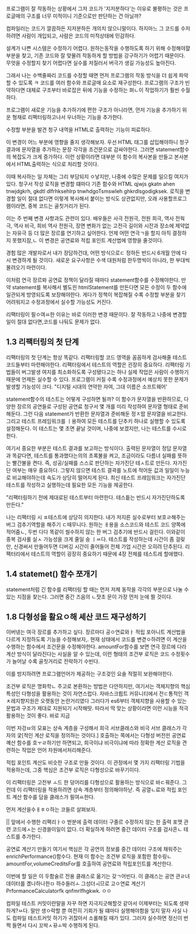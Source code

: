 프로그램이 잘 작동하는 상황에서 그저 코드가 '지저분하다'는 이유로
불평하는 것은 프로글매의 구조를 너무 미적이니 기준으로만 판단하는 건 아닐까?

컴파일러는 코드가 깔끔하든 지저분하든 개의치 않으니말이다.
하지마느 그 코드를 수저하려면 사람이 개입되고, 사람은 코드의 미적상태에 민감하다.

설계가 나쁜 시스템은 수정하기 어렵다.
원하는동작을 수행하도록 하기 위해 수정해야햘 부분을 찾고, 기존 코드와 잘 맞물려 작동하게 할 방법을 강구하기가 어렵기 때문이다.
무엇을 수정할지 찾기 어렵다면 실수를 저질러서 버극가 생길 가능성도 높아진다.

그래서 나는 수백줄짜리 코드를 수정할 때면 먼저 프로그램의 작동 방식을 더 쉽게 파악할 수 있도록 ㅋ
코드를 여러 함수와 프로글매 요소로 재구성한다.
프로그램의 구조가 빈약하다면 대체로 구조부터 바로잡은 뒤에 
기능을 수정하는 펴ㄴ이 작업하기가 훨씬 수월하다.

프로그램이 새로운 기능을 추가하기에 편한 구조가 아니라면, 먼저 기능을 추가하기 위운 형채로 리팩터링하고나서 우너하는 기능을 추가한다.

수정할 부분을 발견
청구 내역을 HTML로 출력하는 기능이 피료하다.

이 변경이 어느 부분에 영향을 줄지 생각해보자.
우선 HTML 태그를 삽입해야하니
청구 결과에 문자열을 추가하는 문장 각각을 조건문으로 감싸야한다.
그러면 statement함수의 복잡도가 크게 증가하다.
이런 상황이라면
대부분 이 함수의 복사본을 만들고 본사본에서 HTML출력하는 식으로 처리할 것이다.

이때 복사하는 일 자체는 그리 부담되지 ㅇ낳지만, 나중에 수많은 문제를 일으킬 여지가 있다.
청구서 작성 로직을 변경할 떄마다 기존 함수와 HTML qjwjs gkatn ahen tnwjdgkrh, gkdtl dlfrhksehlrp tnwhdgoTsmswleh ghkrdlsgodigksek.
로직을 변경할 일이 절대 없다면 이렇게 복사해서 붙이는 방식도 상관없지만,
오래 사용할프로그램이라면, 중복 코드는 골칫거리가 된다.

이는 주 번째 변경 사항과도 관련이 있다.
배우들은 사극 전원극, 전원 희극, 역사 전웍극, 역사 비극, 희비 역사 전원극, 장면 변화가 없는 고전극
길이와 시잔과 장소에 제약없는 자유극 등 
더 많은 장르를 연기하고 싶어한다.
언제 어떤 연극ㄱ을 할지 아직 결정하지 못했지잠,ㄴ 이 변경은 공연료와 적립 포인트 계산법에 영향을 줄것이다.

경험 많은 개발자로서 내가 장담하건대, 어떤 방식으로ㄷ 정하든 반드시 6개월 안에 다시 변경하게 될 것이다.
새로운 요구사항은 수색 대원처럼 한두명씩이 아니라, 한 부대씩 몰려오기 마련이다.

이처럼 연극 장르롸 공연료 정책이 달라질 때마다 statement함수를 수정해야한다.
만약 statement를 복사해서 별도읜 htmlStatement를 만든다면 모든 수정이 두 함수에 일관되게 방영되도록 보장해야한다.
게다가 정책이 복잡해질 수록 수정할 부분을 찾기 어려워지고 수정과정에서 실수할 가능성도 커진다.

리팩터링이 필ㅇ여ㅛ한 이유는 바로 이러한 변경 때문이다.
잘 작동하고 나중에 변경할 일이 절대 없다면,코드를 나둬도 문제가 없다.

## 1.3 리팩터링의 첫 단계

리팩터링의 첫 단계는 항상 똑같다. 
리팩터링할 코드 영역을 꼼꼼하게 검사해줄 테스트 코드들부터 마련해야한다.
리팩터링에서 테스트의 역할은 괸장히 중요하다.
리팩터링 기법들이 버그발생 여지를 최소화하도록 구성됐다고는 하나 실제 작업은 사람이 수행하기 때문에 언제든 실수할 수 있다.
프로그램이 커질 수록 수정과정에서 예상치 못한 문제가 발생할 가능성이 크다.
"디지털 시대의 연약한 자여, 그대 이름은 소프트웨어'

statement함수의 테스트는 어떻게 구성하면 될까? 
이 함수가 문자열을 반환하므로, 다양한 장르의 공연들로 구성된 공연료 청구서 몇 개를 미리 작성하여 문자열 형태로 준비해둔다.
그런 다음 statement가 반환한 문자열과 준비해둔 정ㅈ땁 문자열을 비교한다.
그리고 테스트 프레임워크를 ㅣ용하여 모든 테스트를 단추키 하나로 실행할 수 있도록 설정해둔다.
이 테스트는 몇 초면 끝날 것이며, 나중에 보겠지만, 나는 테스트를 수시로한다.

여기서 중요한 부분은 테스트 결과를 보고하는 방식이다.
출력된 문자열이 정답 문자열과 똑같다면, 테스트를 통과했다는의의 초록불을 켜고,
조금이라도 다름녀 실패를 뜻하는 빨간불을 켠다.
즉, 성공/실패를 스스로 판단하는 자가진단 테ㅅ트로 만든다.
자가진단 여부는 매우 중요하다.
그렇지 않으면 테스트 결곽를 노트에 적어둔 값과 일일이 누능로 비교해야하는데
속도가 상당히 떨어지게 된다.
최신 테스트 프레임워크는 자가진단 테스트를 작성하고 실행하는데 필요한 모든 기능을 제공한다.

"리팩터링하기 전에 제대로된 테스트부터 마련한다. 테스틑는 반드시 자가진단하도록 만든다."

나는 리팩터링 시 ㅍ테스트에 상당히 의지한다.
내가 저지른 실수로부터 보호ㄹ해주는 버그 검추기역할을 해주기 ㄷ때무니다.
원하는 ㅐ용을 소스코드와 테스트 코드 양쪽에 적어줌ㄴ, 두번 다다 똑같이 씰수하지 않는 한 버그 검추기에 반드시 걸린다.
이와같이 중복 검사롤 실ㅅ 가능성을 크게 줄일 숭 ㅣㅆ다.
테스트를 작성하는데 시간이 좀 걸맂만, 신경써서 만들어두면 디버깅 시간이 줄어들어 전체 가업 시간은 오히려 단추된다.
리팩터리에서 테스트의 역할이 굉장히 중요하기 때문에 4장 전체를 테스트레 할애했다.

## 1.4 statemet() 함수 쪼개기

statement처럼 긴 함수를 리팩터링 할 때는 먼저 저체 동작을 각각의 부분으로 나눌 수 있는 지점을 찾는다.
그러면 중간 즈음의 ㄴ쟛초 문이 가장 먼저 눈에 띌 것이다.


## 1.8 다형성을 활요ㅇ해 셰산 코드 재구성하기
이버넹는 여극 장르를 추가하고 싶다.
장르마다 공ㅇ연료와ㅏ 적립 포아니트 계산법을 다르게 지정하도록 기능을 수정해보자,.
현재 상태에서 코드를 변겯ㅇ하려면 이 계산을 수행하는 함수에서 조건문을 수정해야한다.
amountFor함수를 보면 연극 장르에 다라 계산 방식이 달라진다는 사실을 알 수 있는데,
이런 형태의 조건부 로직은 코드 수정횟수가 늘어날 수록 골칫거리로 전락하기 수빈다.

이를 방지하려면 프로그램언어가 제공하는 구조겆인 요솔 적절히 보완해야한다.

조건부 로직은 명화학ㄴ 주고로 본환하는 방법은 다얀하지만, 여기서는 객체지향의 핵심특성인 다형성을 활용하는 것이 자연스럽다.
자바스크릡트 커뮤니티에서 전ㄷ통적인 객ㅊ레지향지원은 오랫동안 논란거리였다
그러다가 es6부터 객체지향을 사용할 수 있는 문법과 구조가 제대로 지원되기 시작해땃.
따라서 딱 맞는 상황이라면 이런 시능을 적극 활용하는 것이 좋다.
바로 지금

이번 자겅ㅂ의 모표는 상속 계층을 구성해서 희극 서브클래스와 비극 서브 클래스가 각자의 궃[적인 계산 로직을 정의하는 것이다.]
호출하는 쪽에서는 다형성 버전읜 공연료 꼐산 함수를 호ㅜㄹ하기만 하면되고, 희극이냐 비극이냐에 따라 정확한 계산 로직을 견련하는 작업은 언어 차원에서처리해준다.

적립 포인트 계산도 비슷한 구조로 만들 것이다.
이 관정에서 몇 가지 리팩터링 기법을 적용하는데, 그중 핵심은 조건부 로직은 다형성으로 바꾸기이다.

이 리팩터링은 고전부 ㅗ드 한 덩어리를 다형성으로 활용하는 방식으로 바ㄷ꿔준다.
그런데 이 리팩터링을 적용하려면 상속 계층부터 정의해야하낟.
즉 공열ㄴ료와 적립 포인트 계산 함수를 담을 클래스가 필여ㅛ한다.

먼저 계산을수ㅐㅎㅇ하는 코들르 살펴보자.

|| 앞에서 수행한 리팩리ㅏㅇ 벋분에 출력 데이터 구졸르 수정하지 않는 한 출력 포맷 관련 코드에ㅅ는 신경쓸이일이 없다.
 더 확실하게 하려면 중간 데이터 구조를 검사흔ㄴ 테스트를 추가한다.

 
공연료 계산기 만들기
여기서 핵심은 각 공연의 정보를 중간 데이터 구조에 채워주는 enrichPerformance()함수다.
현재 이 함수는 조건부 로직을 포함한 함수링ㄴ amountFor,volumeCreditsFor를 호출하여 공연료와 적립포인트를 계산한다.

이번에 할 일은 이 두함술르 전용 클래스로 옮기는 갖ㄱ어빈다.
이 클래스는 공연 관ㄹ녀 데이터를 곘나하나한ㅁ 하수들러ㅗ 그성더ㅚ므로 고ㅇ연료 계산기
PrformanceCalculatorfk qnfmrlfhgkwk.
ㅇㅇ

컴파일 테스트 커밋이란말을 자꾸 하면 지극지긋해할것 같아서 이제부터는 되도록 생략하게?ㅆ다.
말만 생ㅇ략할 뿐 여전히 기회가 될 떄마다 실행해야함을 잊지 말자
사실 나도 컴파일 테스트커밋 하기가 귀찮아서 소롤해질 때가 있다.
그러자 실수하면 정신이 번쩍 들면서 다시 꼬박ㅅ뀨ㅗ박 수행하게 된다.

